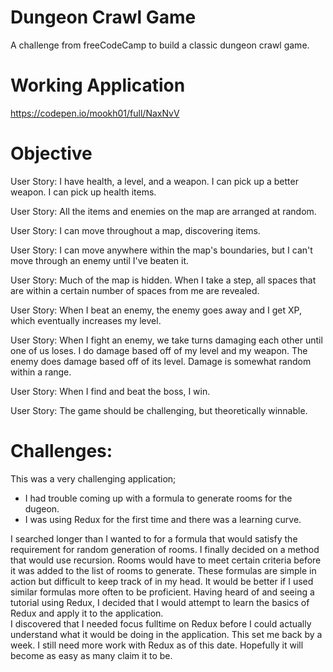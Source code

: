 # Dungeon Crawl Game
A challenge from freeCodeCamp to build a classic dungeon crawl game.

# Working Application
https://codepen.io/mookh01/full/NaxNvV

# Objective

User Story: I have health, a level, and a weapon. I can pick up a better weapon. I can pick up health items.

User Story: All the items and enemies on the map are arranged at random.

User Story: I can move throughout a map, discovering items.

User Story: I can move anywhere within the map's boundaries, but I can't move through an enemy until I've beaten it.

User Story: Much of the map is hidden. When I take a step, all spaces that are within a certain number of spaces from me are revealed.

User Story: When I beat an enemy, the enemy goes away and I get XP, which eventually increases my level.

User Story: When I fight an enemy, we take turns damaging each other until one of us loses. I do damage based off of my level and my weapon. The enemy does damage based off of its level. Damage is somewhat random within a range.

User Story: When I find and beat the boss, I win.

User Story: The game should be challenging, but theoretically winnable.

# Challenges:
This was a very challenging application; 
  - I had trouble coming up with a formula to generate rooms for the dugeon.
  - I was using Redux for the first time and there was a learning curve.
  
  I searched longer than I wanted to for a formula that would satisfy the requirement for random generation of rooms. I finally decided on a method that would use recursion. 
  Rooms would have to meet certain criteria before it was added to the list of rooms to generate. These formulas are simple in action but difficult to keep track of in my head. 
  It would be better if I used similar formulas more often to be proficient. 
  Having heard of and seeing a tutorial using Redux, I decided that I would attempt to learn the basics of Redux and apply it to the application.  
  I discovered that I needed focus fulltime on Redux before I could actually understand what it would be doing in the application. This set me back by a week. 
  I still need more work with Redux as of this date. Hopefully it will become as easy as many claim it to be. 

